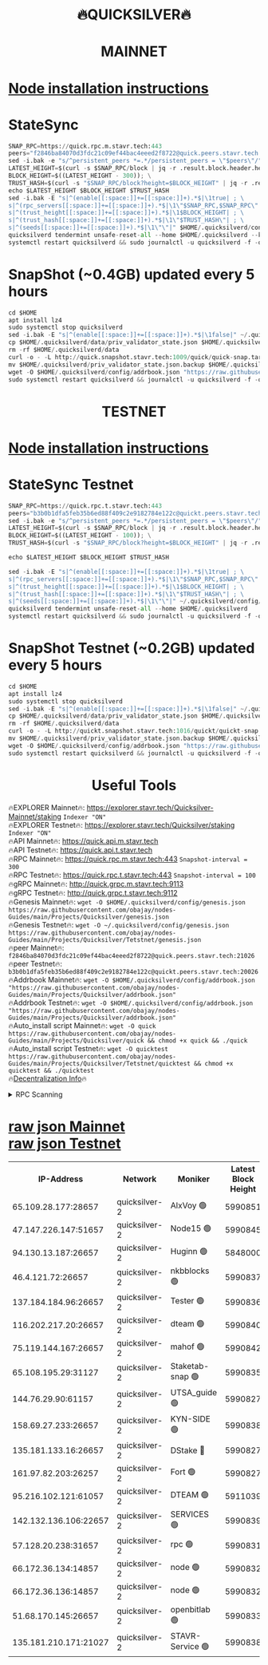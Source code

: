 <h1 align="center"> 🔥QUICKSILVER🔥</h1>

<h1 align="center"> MAINNET</h1>

[Node installation instructions](https://github.com/obajay/nodes-Guides/tree/main/Projects/Quicksilver)
=

# StateSync
```python
SNAP_RPC=https://quick.rpc.m.stavr.tech:443
peers="f2846ba84070d3fdc21c09ef44bac4eeed2f8722@quick.peers.stavr.tech:21026"
sed -i.bak -e "s/^persistent_peers *=.*/persistent_peers = \"$peers\"/" $HOME/.quicksilverd/config/config.toml
LATEST_HEIGHT=$(curl -s $SNAP_RPC/block | jq -r .result.block.header.height); \
BLOCK_HEIGHT=$((LATEST_HEIGHT - 300)); \
TRUST_HASH=$(curl -s "$SNAP_RPC/block?height=$BLOCK_HEIGHT" | jq -r .result.block_id.hash)
echo $LATEST_HEIGHT $BLOCK_HEIGHT $TRUST_HASH
sed -i.bak -E "s|^(enable[[:space:]]+=[[:space:]]+).*$|\1true| ; \
s|^(rpc_servers[[:space:]]+=[[:space:]]+).*$|\1\"$SNAP_RPC,$SNAP_RPC\"| ; \
s|^(trust_height[[:space:]]+=[[:space:]]+).*$|\1$BLOCK_HEIGHT| ; \
s|^(trust_hash[[:space:]]+=[[:space:]]+).*$|\1\"$TRUST_HASH\"| ; \
s|^(seeds[[:space:]]+=[[:space:]]+).*$|\1\"\"|" $HOME/.quicksilverd/config/config.toml
quicksilverd tendermint unsafe-reset-all --home $HOME/.quicksilverd --keep-addr-book
systemctl restart quicksilverd && sudo journalctl -u quicksilverd -f -o cat
```

# SnapShot (~0.4GB) updated every 5 hours
```python
cd $HOME
apt install lz4
sudo systemctl stop quicksilverd
sed -i.bak -E "s|^(enable[[:space:]]+=[[:space:]]+).*$|\1false|" ~/.quicksilverd/config/config.toml
cp $HOME/.quicksilverd/data/priv_validator_state.json $HOME/.quicksilverd/priv_validator_state.json.backup
rm -rf $HOME/.quicksilverd/data
curl -o - -L http://quick.snapshot.stavr.tech:1009/quick/quick-snap.tar.lz4 | lz4 -c -d - | tar -x -C $HOME/.quicksilverd --strip-components 2
mv $HOME/.quicksilverd/priv_validator_state.json.backup $HOME/.quicksilverd/data/priv_validator_state.json
wget -O $HOME/.quicksilverd/config/addrbook.json "https://raw.githubusercontent.com/obajay/nodes-Guides/main/Projects/Quicksilver/addrbook.json"
sudo systemctl restart quicksilverd && journalctl -u quicksilverd -f -o cat
```

<h1 align="center"> TESTNET</h1>

[Node installation instructions](https://github.com/obajay/nodes-Guides/tree/main/Projects/Quicksilver/Tetstnet)
=

# StateSync Testnet
```python
SNAP_RPC=https://quick.rpc.t.stavr.tech:443
peers="b3b0b1dfa5feb35b6ed88f409c2e9182784e122c@quickt.peers.stavr.tech:20026"
sed -i.bak -e "s/^persistent_peers *=.*/persistent_peers = \"$peers\"/" $HOME/.quicksilverd/config/config.toml
LATEST_HEIGHT=$(curl -s $SNAP_RPC/block | jq -r .result.block.header.height); \
BLOCK_HEIGHT=$((LATEST_HEIGHT - 100)); \
TRUST_HASH=$(curl -s "$SNAP_RPC/block?height=$BLOCK_HEIGHT" | jq -r .result.block_id.hash)

echo $LATEST_HEIGHT $BLOCK_HEIGHT $TRUST_HASH

sed -i.bak -E "s|^(enable[[:space:]]+=[[:space:]]+).*$|\1true| ; \
s|^(rpc_servers[[:space:]]+=[[:space:]]+).*$|\1\"$SNAP_RPC,$SNAP_RPC\"| ; \
s|^(trust_height[[:space:]]+=[[:space:]]+).*$|\1$BLOCK_HEIGHT| ; \
s|^(trust_hash[[:space:]]+=[[:space:]]+).*$|\1\"$TRUST_HASH\"| ; \
s|^(seeds[[:space:]]+=[[:space:]]+).*$|\1\"\"|" ~/.quicksilverd/config/config.toml
quicksilverd tendermint unsafe-reset-all --home $HOME/.quicksilverd
systemctl restart quicksilverd && sudo journalctl -u quicksilverd -f -o cat

```

# SnapShot Testnet (~0.2GB) updated every 5 hours
```python
cd $HOME
apt install lz4
sudo systemctl stop quicksilverd
sed -i.bak -E "s|^(enable[[:space:]]+=[[:space:]]+).*$|\1false|" ~/.quicksilverd/config/config.toml
cp $HOME/.quicksilverd/data/priv_validator_state.json $HOME/.quicksilverd/priv_validator_state.json.backup
rm -rf $HOME/.quicksilverd/data
curl -o - -L http://quickt.snapshot.stavr.tech:1016/quickt/quickt-snap.tar.lz4 | lz4 -c -d - | tar -x -C $HOME/.quicksilverd --strip-components 2
mv $HOME/.quicksilverd/priv_validator_state.json.backup $HOME/.quicksilverd/data/priv_validator_state.json
wget -O $HOME/.quicksilverd/config/addrbook.json "https://raw.githubusercontent.com/obajay/nodes-Guides/main/Projects/Quicksilver/Tetstnet/addrbook.json"
sudo systemctl restart quicksilverd && journalctl -u quicksilverd -f -o cat
```
 <h1 align="center"> Useful Tools</h1>

🔥EXPLORER Mainnet🔥:        https://explorer.stavr.tech/Quicksilver-Mainnet/staking    `Indexer "ON"` \
🔥EXPLORER Testnet🔥:        https://explorer.stavr.tech/Quicksilver/staking	        `Indexer "ON"` \
🔥API Mainnet🔥: 			 https://quick.api.m.stavr.tech \
🔥API Testnet🔥: 			 https://quick.api.t.stavr.tech \
🔥RPC Mainnet🔥:             https://quick.rpc.m.stavr.tech:443              `Snapshot-interval = 300` \
🔥RPC Testnet🔥:             https://quick.rpc.t.stavr.tech:443              `Snapshot-interval = 100` \
🔥gRPC Mainnet🔥:                    http://quick.grpc.m.stavr.tech:9113 \
🔥gRPC Testnet🔥:                    http://quick.grpc.t.stavr.tech:9112 \
🔥Genesis Mainnet🔥: `wget -O $HOME/.quicksilverd/config/genesis.json https://raw.githubusercontent.com/obajay/nodes-Guides/main/Projects/Quicksilver/genesis.json` \
🔥Genesis Testnet🔥: `wget -O ~/.quicksilverd/config/genesis.json https://raw.githubusercontent.com/obajay/nodes-Guides/main/Projects/Quicksilver/Tetstnet/genesis.json` \
🔥peer Mainnet🔥:					 `f2846ba84070d3fdc21c09ef44bac4eeed2f8722@quick.peers.stavr.tech:21026` \
🔥peer Testnet🔥:					 `b3b0b1dfa5feb35b6ed88f409c2e9182784e122c@quickt.peers.stavr.tech:20026` \
🔥Addrbook Mainnet🔥:    ```wget -O $HOME/.quicksilverd/config/addrbook.json "https://raw.githubusercontent.com/obajay/nodes-Guides/main/Projects/Quicksilver/addrbook.json"``` \
🔥Addrbook Testnet🔥:    ```wget -O $HOME/.quicksilverd/config/addrbook.json "https://raw.githubusercontent.com/obajay/nodes-Guides/main/Projects/Quicksilver/addrbook.json"``` \
🔥Auto_install script Mainnet🔥: ```wget -O quick https://raw.githubusercontent.com/obajay/nodes-Guides/main/Projects/Quicksilver/quick && chmod +x quick && ./quick``` \
🔥Auto_install script Testnet🔥: ```wget -O quicktest https://raw.githubusercontent.com/obajay/nodes-Guides/main/Projects/Quicksilver/Tetstnet/quicktest && chmod +x quicktest && ./quicktest``` \
🔥[Decentralization Info](https://github.com/obajay/StateSync-snapshots/tree/main/Projects/Quicksilver/Decentralization)🔥


<details>
<summary>RPC Scanning</summary>

<h2 align="center"> We scan nodes in real time every 4 hours. And we provide the final result of RPC endpoints.
We cannot influence the operation of these nodes in any way. </h2>


```python
If Voting Power is higher than 0 --> then the Node is a validator of the network and may be subject to attack and be a potential threat to the chain.
```
```python
We marked such validators with a red symbol
```

</details>

[raw json Mainnet](https://rpc-check.quickm.stavr.tech/quickm/rpc-quickm-result.json) \
[raw json Testnet](https://github.com/obajay/StateSync-snapshots/tree/main/Projects/Quicksilver/Rpc-Check-Testnet)
=


<table><tr><th>IP-Address</th><th>Network</th><th>Moniker</th><th>Latest Block Height</th><th>Earliest Block Height</th><th>Catching Up</th><th>Tx Index</th><th>Voting Power</th><th>Scan Time</th></tr><tr><td>65.109.28.177:28657</td><td>quicksilver-2</td><td>AlxVoy 🟢</td><td>5990851</td><td>3562001</td><td>False</td><td>off</td><td>0</td><td>2024-02-16T05:49:00.045821599UTC</td></tr><tr><td>47.147.226.147:51657</td><td>quicksilver-2</td><td>Node15 🟢</td><td>5990845</td><td>5151648</td><td>False</td><td>off</td><td>0</td><td>2024-02-16T05:48:24.437584528UTC</td></tr><tr><td>94.130.13.187:26657</td><td>quicksilver-2</td><td>Huginn 🟢</td><td>5848000</td><td>5328101</td><td>False</td><td>on</td><td>0</td><td>2024-02-16T05:47:49.474945157UTC</td></tr><tr><td>46.4.121.72:26657</td><td>quicksilver-2</td><td>nkbblocks 🟢</td><td>5990837</td><td>5434601</td><td>False</td><td>on</td><td>0</td><td>2024-02-16T05:47:39.708243481UTC</td></tr><tr><td>137.184.184.96:26657</td><td>quicksilver-2</td><td>Tester 🟢</td><td>5990836</td><td>5550692</td><td>False</td><td>off</td><td>0</td><td>2024-02-16T05:47:32.986394255UTC</td></tr><tr><td>116.202.217.20:26657</td><td>quicksilver-2</td><td>dteam 🟢</td><td>5990840</td><td>5581001</td><td>False</td><td>on</td><td>0</td><td>2024-02-16T05:47:57.991500056UTC</td></tr><tr><td>75.119.144.167:26657</td><td>quicksilver-2</td><td>mahof 🟢</td><td>5990842</td><td>5654794</td><td>False</td><td>on</td><td>0</td><td>2024-02-16T05:48:06.618251575UTC</td></tr><tr><td>65.108.195.29:31127</td><td>quicksilver-2</td><td>Staketab-snap 🟢</td><td>5990835</td><td>5705001</td><td>False</td><td>off</td><td>0</td><td>2024-02-16T05:47:25.854040624UTC</td></tr><tr><td>144.76.29.90:61157</td><td>quicksilver-2</td><td>UTSA_guide 🟢</td><td>5990827</td><td>5743301</td><td>False</td><td>on</td><td>0</td><td>2024-02-16T05:46:40.249119537UTC</td></tr><tr><td>158.69.27.233:26657</td><td>quicksilver-2</td><td>KYN-SIDE 🟢</td><td>5990838</td><td>5799001</td><td>False</td><td>on</td><td>0</td><td>2024-02-16T05:47:44.444785496UTC</td></tr><tr><td>135.181.133.16:26657</td><td>quicksilver-2</td><td>DStake 🔴</td><td>5990827</td><td>5807001</td><td>False</td><td>on</td><td>154670</td><td>2024-02-16T05:46:39.181625672UTC</td></tr><tr><td>161.97.82.203:26257</td><td>quicksilver-2</td><td>Fort 🟢</td><td>5990827</td><td>5863421</td><td>False</td><td>on</td><td>0</td><td>2024-02-16T05:46:38.632981744UTC</td></tr><tr><td>95.216.102.121:61057</td><td>quicksilver-2</td><td>DTEAM 🟢</td><td>5911039</td><td>5911001</td><td>False</td><td>on</td><td>0</td><td>2024-02-16T05:47:00.672218261UTC</td></tr><tr><td>142.132.136.106:22657</td><td>quicksilver-2</td><td>SERVICES 🟢</td><td>5990839</td><td>5920001</td><td>False</td><td>on</td><td>0</td><td>2024-02-16T05:47:49.214523061UTC</td></tr><tr><td>57.128.20.238:31657</td><td>quicksilver-2</td><td>rpc 🟢</td><td>5990831</td><td>5940472</td><td>False</td><td>on</td><td>0</td><td>2024-02-16T05:47:00.218268440UTC</td></tr><tr><td>66.172.36.134:14857</td><td>quicksilver-2</td><td>node 🟢</td><td>5990832</td><td>5950756</td><td>False</td><td>on</td><td>0</td><td>2024-02-16T05:47:07.757459961UTC</td></tr><tr><td>66.172.36.136:14857</td><td>quicksilver-2</td><td>node 🟢</td><td>5990832</td><td>5950756</td><td>False</td><td>on</td><td>0</td><td>2024-02-16T05:47:08.581851773UTC</td></tr><tr><td>51.68.170.145:26657</td><td>quicksilver-2</td><td>openbitlab 🟢</td><td>5990833</td><td>5981220</td><td>False</td><td>on</td><td>0</td><td>2024-02-16T05:47:15.168289097UTC</td></tr><tr><td>135.181.210.171:21027</td><td>quicksilver-2</td><td>STAVR-Service 🟢</td><td>5990838</td><td>5988001</td><td>False</td><td>on</td><td>0</td><td>2024-02-16T05:47:44.791251475UTC</td></tr></table>
